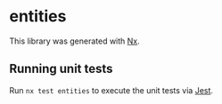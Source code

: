 # entities

This library was generated with [Nx](https://nx.dev).

## Running unit tests

Run `nx test entities` to execute the unit tests via [Jest](https://jestjs.io).
